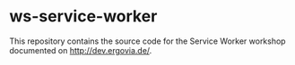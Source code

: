 # ws-service-worker

This repository contains the source code for the Service Worker workshop documented on http://dev.ergovia.de/. 
